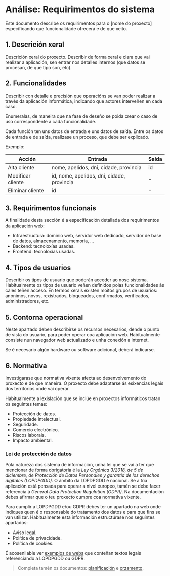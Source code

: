 # Análise: Requirimentos do sistema

Este documento describe os requirimentos para o \[nome do proxecto\] especificando que funcionalidade ofrecerá e de que xeito.

## 1. Descrición xeral

Descrición xeral do proxecto. Describir de forma xeral e clara que vai realizar a aplicación, sen entrar nos detalles internos (que datos se procesan, de que tipo son, etc).

## 2. Funcionalidades

Describir con detalle e precisión que operacións se van poder realizar a través da aplicación informática, indicando que actores interveñen en cada caso.

Enumeralas, de maneira que na fase de deseño se poida crear o caso de uso correspondente a cada funcionalidade.

Cada función ten uns datos de entrada e uns datos de saída. Entre os datos de entrada e de saída, realízase un proceso, que debe ser explicado.

Exemplo:

Acción|Entrada|Saída
-|-|-
Alta cliente|nome, apelidos, dni, cidade, provincia|id
Modificar cliente|id, nome, apelidos, dni, cidade, provincia|-
Eliminar cliente|id|-

## 3. Requirimentos funcionais

A finalidade desta sección é a especificación detallada dos requirimentos da aplicación web:

* Infraestructura: dominio web, servidor web dedicado, servidor de base de datos, almacenamento, memoria, ...
* Backend: tecnoloxías usadas.
* Frontend: tecnoloxías usadas.

## 4. Tipos de usuarios

Describir os tipos de usuario que poderán acceder ao noso sistema. Habitualmente os tipos de usuario veñen definidos polas funcionalidades ás cales teñen acceso. En termos xerais existen moitos grupos de usuarios: anónimos, novos, rexistrados, bloqueados, confirmados, verificados, administradores, etc.

## 5. Contorna operacional

Neste apartado deben describirse os recursos necesarios, dende o punto de vista do usuario, para poder operar coa aplicación web. Habitualmente consiste nun navegador web actualizado e unha conexión a internet.

Se é necesario algún hardware ou software adicional, deberá indicarse.

## 6. Normativa

Investigarase que normativa vixente afecta ao desenvolvemento do proxecto e de que maneira. O proxecto debe adaptarse ás esixencias legais dos territorios onde vai operar.

Habitualmente a lexislación que se inclúe en proxectos informáticos tratan os seguintes temas:

* Protección de datos.
* Propiedade intelectual.
* Seguridade.
* Comercio electrónico.
* Riscos laborais.
* Impacto ambiental.

### Lei de protección de datos

Pola natureza dos sistema de información, unha lei que se vai a ter que mencionar de forma obrigatoria é la *Ley Orgánica 3/2018, de 5 de diciembre, de Protección de Datos Personales y garantía de los derechos digitales (LOPDPGDD)*. O ámbito da LOPDPGDD é nacional. Se a túa aplicación está pensada para operar a nivel europeo, tamén se debe facer referencia á *General Data Protection Regulation (GDPR)*. Na documentación debes afirmar que o teu proxecto cumpre coa normativa vixente.

Para cumplir a LOPDPGDD e/ou GDPR debes ter un apartado na web onde indiques quen é o responsable do tratamento dos datos e para que fins se van utilizar. Habitualmente esta información estructúrase nos seguintes apartados:

* Aviso legal.
* Política de privacidade.
* Política de cookies.

É acosenllable ver [exemplos de webs](https://www.spotify.com/es/legal/privacy-policy/) que conteñan textos legais referenciando a LOPDPGDD ou GDPR.

>Completa tamén os documentos: [planificación](a2_planificacion.md) e [orzamento](a3_orzamento.md).
